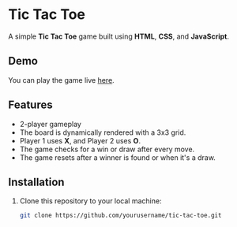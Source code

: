 # Tic Tac Toe

A simple **Tic Tac Toe** game built using **HTML**, **CSS**, and **JavaScript**.

## Demo

You can play the game live [here](your-demo-link).

## Features

- 2-player gameplay
- The board is dynamically rendered with a 3x3 grid.
- Player 1 uses **X**, and Player 2 uses **O**.
- The game checks for a win or draw after every move.
- The game resets after a winner is found or when it's a draw.

## Installation

1. Clone this repository to your local machine:

   ```bash
   git clone https://github.com/yourusername/tic-tac-toe.git
